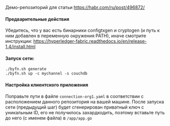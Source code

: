 Демо-репозиторий для статьи https://habr.com/ru/post/496872/

#### Предварительные действия
Убедитесь, что у вас есть бинарники configtxgen и cryptogen (и путь к ним добавлен в переменную окружения PATH), иначе смотрите инструкции: https://hyperledger-fabric.readthedocs.io/en/release-1.4/install.html 

#### Запуск сети:
    ./byfn.sh generate
    ./byfn.sh up -c mychannel -s couchdb
    
#### Настройка клиентского приложения
Поправьте пути в файле `connection-org1.yaml` в соответствии с расположением данного репозитория на вашей машине.
После запуска сети (предыдущий шаг) будет сгенерирован приватный ключ с уникальным ID, его не получилось захардкодить, поэтому вставьте путь до него (с именем файла) в `/app/app.go`
